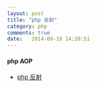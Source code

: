 ```yaml
---
layout: post
title: "php 反射"
category: php
comments: true
date:   2014-09-18 14:20:51
---
```


#### php AOP

- [php 反射](http://php.net/manual/zh/book.reflection.php)
